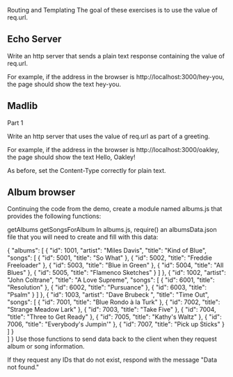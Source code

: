 Routing and Templating
The goal of these exercises is to use the value of req.url.

Echo Server
-----------
Write an http server that sends a plain text response containing the value of req.url.

For example, if the address in the browser is http://localhost:3000/hey-you, the page should show the text hey-you.


Madlib
------
Part 1

Write an http server that uses the value of req.url as part of a greeting.

For example, if the address in the browser is http://localhost:3000/oakley, the page should show the text Hello, Oakley!

As before, set the Content-Type correctly for plain text.


Album browser
------------
Continuing the code from the demo, create a module named albums.js that provides the following functions:

getAlbums
getSongsForAlbum
In albums.js, require() an albumsData.json file that you will need to create and fill with this data:

{
  "albums": [
    {
        "id": 1001,
        "artist": "Miles Davis",
        "title": "Kind of Blue",
        "songs": [
            {
                "id": 5001,
                "title": "So What"
            },
            {
                "id": 5002,
                "title": "Freddie Freeloader"
            },
            {
                "id": 5003,
                "title": "Blue in Green"
            },
            {
                "id": 5004,
                "title": "All Blues"
            },
            {
                "id": 5005,
                "title": "Flamenco Sketches"
            }
        ]
    },
    {
        "id": 1002,
        "artist": "John Coltrane",
        "title": "A Love Supreme",
        "songs": [
            {
                "id": 6001,
                "title": "Resolution"
            },
            {
                "id": 6002,
                "title": "Pursuance"
            },
            {
                "id": 6003,
                "title": "Psalm"
            }
        ]
    },
    {
        "id": 1003,
        "artist": "Dave Brubeck ",
        "title": "Time Out",
        "songs": [
            {
                "id": 7001,
                "title": "Blue Rondo à la Turk"
            },
            {
                "id": 7002,
                "title": "Strange Meadow Lark"
            },
            {
                "id": 7003,
                "title": "Take Five"
            },
            {
                "id": 7004,
                "title": "Three to Get Ready"
            },
            {
                "id": 7005,
                "title": "Kathy's Waltz"
            },
            {
                "id": 7006,
                "title": "Everybody's Jumpin'"
            },
            {
                "id": 7007,
                "title": "Pick up Sticks"
            }
        ]
    }    
  ]
}
Use those functions to send data back to the client when they request album or song information.

If they request any IDs that do not exist, respond with the message "Data not found."
